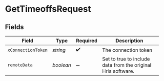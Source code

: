 # GetTimeoffsRequest


## Fields

| Field                                                        | Type                                                         | Required                                                     | Description                                                  |
| ------------------------------------------------------------ | ------------------------------------------------------------ | ------------------------------------------------------------ | ------------------------------------------------------------ |
| `xConnectionToken`                                           | *string*                                                     | :heavy_check_mark:                                           | The connection token                                         |
| `remoteData`                                                 | *boolean*                                                    | :heavy_minus_sign:                                           | Set to true to include data from the original Hris software. |